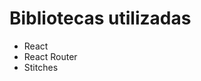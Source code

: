 # Bibliotecas utilizadas

<ul>
    <li>React</li>
    <li>React Router</li>
    <li>Stitches</li>
    
</ul>